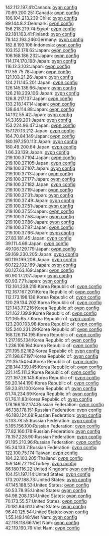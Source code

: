 142.112.197.41:Canada: [ovpn config](vpn/142_112_197_41.ovpn)  
70.69.200.251:Canada: [ovpn config](vpn/70_69_200_251.ovpn)  
186.104.213.239:Chile: [ovpn config](vpn/186_104_213_239.ovpn)  
89.144.8.2:Denmark: [ovpn config](vpn/89_144_8_2.ovpn)  
156.218.219.74:Egypt: [ovpn config](vpn/156_218_219_74.ovpn)  
82.181.163.41:Finland: [ovpn config](vpn/82_181_163_41.ovpn)  
78.142.193.246:Germany: [ovpn config](vpn/78_142_193_246.ovpn)  
182.8.193.106:Indonesia: [ovpn config](vpn/182_8_193_106.ovpn)  
103.152.178.62:Japan: [ovpn config](vpn/103_152_178_62.ovpn)  
106.168.186.232:Japan: [ovpn config](vpn/106_168_186_232.ovpn)  
114.174.170.198:Japan: [ovpn config](vpn/114_174_170_198.ovpn)  
116.12.3.103:Japan: [ovpn config](vpn/116_12_3_103.ovpn)  
117.55.75.78:Japan: [ovpn config](vpn/117_55_75_78.ovpn)  
121.103.21.26:Japan: [ovpn config](vpn/121_103_21_26.ovpn)  
124.211.145.201:Japan: [ovpn config](vpn/124_211_145_201.ovpn)  
126.145.136.66:Japan: [ovpn config](vpn/126_145_136_66.ovpn)  
126.218.239.106:Japan: [ovpn config](vpn/126_218_239_106.ovpn)  
126.8.217.137:Japan: [ovpn config](vpn/126_8_217_137.ovpn)  
133.218.147.14:Japan: [ovpn config](vpn/133_218_147_14.ovpn)  
138.64.114.88:Japan: [ovpn config](vpn/138_64_114_88.ovpn)  
14.132.55.42:Japan: [ovpn config](vpn/14_132_55_42.ovpn)  
14.3.169.201:Japan: [ovpn config](vpn/14_3_169_201.ovpn)  
153.224.96.47:Japan: [ovpn config](vpn/153_224_96_47.ovpn)  
157.120.13.212:Japan: [ovpn config](vpn/157_120_13_212.ovpn)  
164.70.84.149:Japan: [ovpn config](vpn/164_70_84_149.ovpn)  
180.197.250.113:Japan: [ovpn config](vpn/180_197_250_113.ovpn)  
180.49.200.64:Japan: [ovpn config](vpn/180_49_200_64.ovpn)  
1.66.33.139:Japan: [ovpn config](vpn/1_66_33_139.ovpn)  
219.100.37.104:Japan: [ovpn config](vpn/219_100_37_104.ovpn)  
219.100.37.105:Japan: [ovpn config](vpn/219_100_37_105.ovpn)  
219.100.37.107:Japan: [ovpn config](vpn/219_100_37_107.ovpn)  
219.100.37.13:Japan: [ovpn config](vpn/219_100_37_13.ovpn)  
219.100.37.177:Japan: [ovpn config](vpn/219_100_37_177.ovpn)  
219.100.37.182:Japan: [ovpn config](vpn/219_100_37_182.ovpn)  
219.100.37.19:Japan: [ovpn config](vpn/219_100_37_19.ovpn)  
219.100.37.31:Japan: [ovpn config](vpn/219_100_37_31.ovpn)  
219.100.37.49:Japan: [ovpn config](vpn/219_100_37_49.ovpn)  
219.100.37.51:Japan: [ovpn config](vpn/219_100_37_51.ovpn)  
219.100.37.55:Japan: [ovpn config](vpn/219_100_37_55.ovpn)  
219.100.37.58:Japan: [ovpn config](vpn/219_100_37_58.ovpn)  
219.100.37.86:Japan: [ovpn config](vpn/219_100_37_86.ovpn)  
219.100.37.87:Japan: [ovpn config](vpn/219_100_37_87.ovpn)  
219.100.37.96:Japan: [ovpn config](vpn/219_100_37_96.ovpn)  
27.83.181.45:Japan: [ovpn config](vpn/27_83_181_45.ovpn)  
39.111.4.69:Japan: [ovpn config](vpn/39_111_4_69.ovpn)  
49.106.129.179:Japan: [ovpn config](vpn/49_106_129_179.ovpn)  
59.169.230.205:Japan: [ovpn config](vpn/59_169_230_205.ovpn)  
60.119.199.206:Japan: [ovpn config](vpn/60_119_199_206.ovpn)  
60.122.102.169:Japan: [ovpn config](vpn/60_122_102_169.ovpn)  
60.127.63.169:Japan: [ovpn config](vpn/60_127_63_169.ovpn)  
60.90.17.207:Japan: [ovpn config](vpn/60_90_17_207.ovpn)  
60.93.7.71:Japan: [ovpn config](vpn/60_93_7_71.ovpn)  
112.161.238.219:Korea Republic of: [ovpn config](vpn/112_161_238_219.ovpn)  
112.167.167.201:Korea Republic of: [ovpn config](vpn/112_167_167_201.ovpn)  
112.173.198.136:Korea Republic of: [ovpn config](vpn/112_173_198_136.ovpn)  
120.29.134.202:Korea Republic of: [ovpn config](vpn/120_29_134_202.ovpn)  
121.143.77.216:Korea Republic of: [ovpn config](vpn/121_143_77_216.ovpn)  
121.162.139.9:Korea Republic of: [ovpn config](vpn/121_162_139_9.ovpn)  
121.165.65.7:Korea Republic of: [ovpn config](vpn/121_165_65_7.ovpn)  
123.200.103.98:Korea Republic of: [ovpn config](vpn/123_200_103_98.ovpn)  
125.240.231.29:Korea Republic of: [ovpn config](vpn/125_240_231_29.ovpn)  
168.126.114.195:Korea Republic of: [ovpn config](vpn/168_126_114_195.ovpn)  
1.217.165.134:Korea Republic of: [ovpn config](vpn/1_217_165_134.ovpn)  
1.236.106.164:Korea Republic of: [ovpn config](vpn/1_236_106_164.ovpn)  
211.195.92.162:Korea Republic of: [ovpn config](vpn/211_195_92_162.ovpn)  
211.198.67.197:Korea Republic of: [ovpn config](vpn/211_198_67_197.ovpn)  
211.35.154.54:Korea Republic of: [ovpn config](vpn/211_35_154_54.ovpn)  
218.144.139.145:Korea Republic of: [ovpn config](vpn/218_144_139_145.ovpn)  
221.145.111.3:Korea Republic of: [ovpn config](vpn/221_145_111_3.ovpn)  
221.167.26.145:Korea Republic of: [ovpn config](vpn/221_167_26_145.ovpn)  
59.20.144.190:Korea Republic of: [ovpn config](vpn/59_20_144_190.ovpn)  
59.23.81.100:Korea Republic of: [ovpn config](vpn/59_23_81_100.ovpn)  
61.74.234.69:Korea Republic of: [ovpn config](vpn/61_74_234_69.ovpn)  
61.76.11.83:Korea Republic of: [ovpn config](vpn/61_76_11_83.ovpn)  
178.166.152.174:Russian Federation: [ovpn config](vpn/178_166_152_174.ovpn)  
46.138.178.151:Russian Federation: [ovpn config](vpn/46_138_178_151.ovpn)  
46.188.124.68:Russian Federation: [ovpn config](vpn/46_188_124_68.ovpn)  
5.133.78.55:Russian Federation: [ovpn config](vpn/5_133_78_55.ovpn)  
5.165.156.100:Russian Federation: [ovpn config](vpn/5_165_156_100.ovpn)  
77.82.160.178:Russian Federation: [ovpn config](vpn/77_82_160_178.ovpn)  
78.157.228.90:Russian Federation: [ovpn config](vpn/78_157_228_90.ovpn)  
91.195.210.96:Russian Federation: [ovpn config](vpn/91_195_210_96.ovpn)  
95.24.133.7:Russian Federation: [ovpn config](vpn/95_24_133_7.ovpn)  
122.100.75.174:Taiwan: [ovpn config](vpn/122_100_75_174.ovpn)  
184.22.103.205:Thailand: [ovpn config](vpn/184_22_103_205.ovpn)  
159.146.72.116:Turkey: [ovpn config](vpn/159_146_72_116.ovpn)  
86.180.116.22:United Kingdom: [ovpn config](vpn/86_180_116_22.ovpn)  
104.151.197.114:United States: [ovpn config](vpn/104_151_197_114.ovpn)  
173.207.188.73:United States: [ovpn config](vpn/173_207_188_73.ovpn)  
47.145.188.53:United States: [ovpn config](vpn/47_145_188_53.ovpn)  
50.53.78.95:United States: [ovpn config](vpn/50_53_78_95.ovpn)  
64.98.208.133:United States: [ovpn config](vpn/64_98_208_133.ovpn)  
70.173.55.57:United States: [ovpn config](vpn/70_173_55_57.ovpn)  
70.181.84.61:United States: [ovpn config](vpn/70_181_84_61.ovpn)  
96.40.125.54:United States: [ovpn config](vpn/96_40_125_54.ovpn)  
1.55.149.148:Viet Nam: [ovpn config](vpn/1_55_149_148.ovpn)  
42.118.118.66:Viet Nam: [ovpn config](vpn/42_118_118_66.ovpn)  
42.119.190.76:Viet Nam: [ovpn config](vpn/42_119_190_76.ovpn)  
